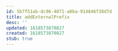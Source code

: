 ```yaml
---
id: 5b7f51ab-dc96-4871-a8ba-914846f38d7d
title: addExternalPrefix
desc: ''
updated: 1618573870827
created: 1618573870827
stub: true
---
```


